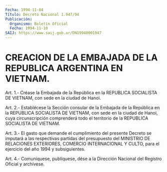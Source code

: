 ```yaml
---
Fecha: 1994-11-04
Título: Decreto Nacional 1.947/94
Publicación:
  Organismo: Boletín Oficial
  Fecha: 1994-11-10
SAIJ: https://www.saij.gob.ar/DN19940001947
---
```

# CREACION DE LA EMBAJADA DE LA REPUBLICA ARGENTINA EN VIETNAM.

<a id="1"></a>
Art.  1.-  Créase  la Embajada de la República en la REPUBLICA SOCIALISTA DE VIETNAM, con sede en la ciudad de Hanoi.

<a id="2"></a>
Art.  2.- Establécese la Sección consular de la Embajada de la República en  la  REPUBLICA  SOCIALISTA  DE VIETNAM, con sede en la ciudad  de  Hanoi,  cuya  circunscripción  comprenderá    todo   el territorio de la REPUBLICA SOCIALISTA DE VIETNAM.

<a id="3"></a>
Art.  3.-  El  gasto  que demande el cumplimiento del presente Decreto se imputará a las respectivas  partidas del presupuesto del MINISTRIO  DE  RELACIONES  EXTERIORES,  COMERCIO   INTERNACIONAL  Y CULTO, para el ejercicio del año 1994 y subsiguientes.

<a id="4"></a>
Art. 4.- Comuníquese, publíquese, dése a la Dirección Nacional del Registro Oficial y archívese.